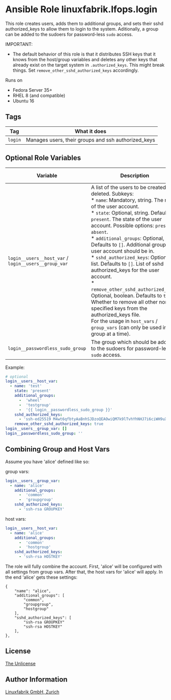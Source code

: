 # Ansible Role linuxfabrik.lfops.login

This role creates users, adds them to additional groups, and sets their sshd authorized_keys to allow them to login to the system.
Aditionally, a group can be added to the sudoers for password-less `sudo` access.

IMPORTANT:

* The default behavior of this role is that it distributes SSH keys that it knows from the host/group variables and deletes any other keys that already exist on the target system in `.authorized_keys`. This might break things. Set `remove_other_sshd_authorized_keys` accordingly.

Runs on

* Fedora Server 35+
* RHEL 8 (and compatible)
* Ubuntu 16


## Tags

| Tag     | What it does                                        |
| ---     | ------------                                        |
| `login` | Manages users, their groups and ssh authorized_keys |


## Optional Role Variables

| Variable | Description | Default Value |
| -------- | ----------- | ------------- |
| `login__users__host_var` /<br> `login__users__group_var` | A list of the users to be created or deleted. Subkeys:<br> * `name`: Mandatory, string. The name of the user account.<br> * `state`: Optional, string. Defaults to `present`. The state of the user account. Possible options: `present`, `absent`.<br> * `additional_groups`: Optional, list. Defaults to `[]`. Additional groups the user account should be in.<br> * `sshd_authorized_keys`: Optional, list. Defaults to `[]`. List of sshd authorized_keys for the user account.<br> * `remove_other_sshd_authorized_keys`: Optional, boolean. Defaults to `true`. Whether to remove all other non-specified keys from the authorized_keys file.<br>For the usage in `host_vars` / `group_vars` (can only be used in one group at a time). | `[]` |
| `login__passwordless_sudo_group` | The group which should be added to the sudoers for password-less `sudo` access. | `''` |

Example:
```yaml
# optional
login__users__host_var:
  - name: 'test'
    state: 'present'
    additional_groups:
      -  'wheel'
      -  'testgroup'
      -  '{{ login__passwordless_sudo_group }}'
    sshd_authorized_keys:
      - 'ssh-ed25519 M4wt6qfbtyAaBnhSJDzoQEAOwiQM7k9lTvhYhNHJ7i6ciWH9uXJlbpbDF4Wv5lSr8t1maY test@example.com'
    remove_other_sshd_authorized_keys: true
login__users__group_var: []
login__passwordless_sudo_group: ''
```


## Combining Group and Host Vars

Assume you have 'alice' defined like so:

group vars:
```yaml
login__users__group_var:
  - name: 'alice'
    additional_groups:
      -  'common'
      -  'groupgroup'
    sshd_authorized_keys:
      - 'ssh-rsa GROUPKEY'
```

host vars:
```yaml
login__users__host_var:
  - name: 'alice'
    additional_groups:
      -  'common'
      -  'hostgroup'
    sshd_authorized_keys:
      - 'ssh-rsa HOSTKEY'
```

The role will fully combine the account. First, 'alice' will be configured with all settings from group vars. After that, the host vars for 'alice' will apply. In the end 'alice' gets these settings:
```
{
    "name": "alice",
    "additional_groups": [
        "common",
        "groupgroup",
        "hostgroup"
    ],
    "sshd_authorized_keys": [
        "ssh-rsa GROUPKEY"
        "ssh-rsa HOSTKEY"
    ],
},
```


## License

[The Unlicense](https://unlicense.org/)


## Author Information

[Linuxfabrik GmbH, Zurich](https://www.linuxfabrik.ch)
